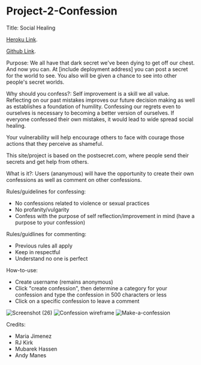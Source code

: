 # Project-2-Confession
Title:
Social Healing

[Heroku Link](https://project-confession.herokuapp.com/secrets).

[Github Link](https://github.com/Mubarek-Hassen/Project-2-Confession).

Purpose:
We all have that dark secret we've been dying to get off our chest.
And now you can. At [include deployment address] you can post a secret for the world to see. You also will be given a chance to see into other people's secret worlds.

Why should you confess?:
Self improvement is a skill we all value. Reflecting on our past mistakes improves our future decision making as well as establishes a foundation of humility. Confessing our regrets even to ourselves is necessary to becoming a better version of ourselves. If everyone confessed their own mistakes, it would lead to wide spread social healing.

Your vulnerability will help encourage others to face with courage those actions that they perceive as shameful.

This site/project is based on the postsecret.com, where people send their secrets and get help from others.

What is it?:
Users (ananymous) will have the opportunity to create their own confessions as well as comment on other confessions.  

Rules/guidelines for confessing:
- No confessions related to violence or sexual practices
- No profanity/vulgarity
- Confess with the purpose of self reflection/improvement in mind (have a purpose to your confession)

Rules/guidlines for commenting: 
- Previous rules all apply
- Keep in respectful
- Understand no one is perfect

How-to-use:
- Create username (remains anonymous)
- Click "create confession", then determine a category for your confession and type the confession in 500 characters or less
- Click on a specific confession to leave a comment



![Screenshot (26)](https://user-images.githubusercontent.com/102003916/166460259-7ac5eea9-8bd1-4332-ad23-7ba7ada04b31.png)
![Confession wireframe](https://user-images.githubusercontent.com/102003916/166460360-df34fbe3-da25-47ff-87f7-c03499f4d87d.png)
![Make-a-confession](https://user-images.githubusercontent.com/102003916/166460420-49aa8b69-3022-42c4-b34d-52b97a3e4888.png)


Credits:
- Maria Jimenez
- RJ Kirk
- Mubarek Hassen
- Andy Manes



